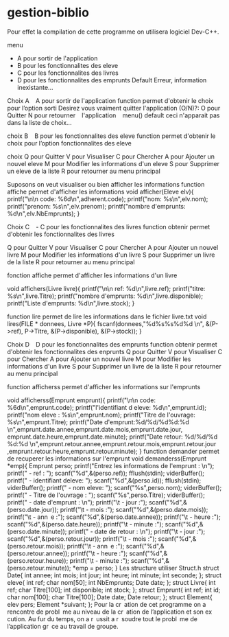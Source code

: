 # gestion-biblio


Pour effet la compilation de cette programme on utilisera
logiciel Dev-C++.



menu
- A pour sortir de l'application
- B pour les fonctionnalites des eleve
- C pour les fonctionnalites des livres
- D pour les fonctionnalites des emprunts
Default
Erreur, information inexistante...


Choix A   A pour sortir de l'application function permet d'obtenir le choix pour l’option sorti
Desirez vous vraiment quitter l'application (O/N)?:
O pour Quitter
N pour retourner   l'application   menu()
default
ceci n'apparait pas dans la liste de choix...


choix B   B pour les fonctionnalites des eleve
function permet d'obtenir le choix pour l’option fonctionnalites des eleve

choix
Q pour Quitter
V pour Visualiser
C pour Chercher
A pour Ajouter un nouvel eleve
M pour Modifier les informations d'un eleve
S pour Supprimer un eleve de la liste
R pour retourner au menu principal

Suposons on veut visualiser ou bien afficher les informations
function affiche permet d'afficher les informations
void afficher(Eleve elv){
printf("\n\n code: %6d\n",adherent.code);
printf("nom: %s\n",elv.nom);
printf("prenom: %s\n",elv.prenom);
printf("nombre d'emprunts: %d\n",elv.NbEmprunts);
}

Choix C   - C pour les fonctionnalites des livres
function obtenir permet d'obtenir les fonctionnalites des livres

Q pour Quitter
V pour Visualiser
C pour Chercher
A pour Ajouter un nouvel livre
M pour Modifier les informations d'un livre
S pour Supprimer un livre de la liste
R pour retourner au menu principal

fonction affiche permet d'afficher les informations d'un livre

void affichers(Livre livre){
printf("\n\n ref: %d\n",livre.ref);
printf("titre: %s\n",livre.Titre);
printf("nombre d'emprunts: %d\n",livre.disponible);
printf("Liste d'emprunts: %d\n",livre.stock);
}

function lire permet de lire les informations dans le fichier livre.txt
void lires(FILE * donnees, Livre *P){
fscanf(donnees,"%d%s%s%d%d \n", &(P->ref), P->Titre,
&(P->disponible), &(P->stock));
}

Choix D   D pour les fonctionnalites des emprunts
function obtenir permet d'obtenir les fonctionnalites des enprunts
Q pour Quitter
V pour Visualiser
C pour Chercher
A pour Ajouter un nouvel livre
M pour Modifier les informations d'un livre
S pour Supprimer un livre de la liste
R pour retourner au menu principal

function afficherss permet d'afficher les informations sur l'emprunts

void afficherss(Emprunt emprunt){
printf("\n\n code: %6d\n",emprunt.code);
printf("l'identifiant d eleve: %d\n",emprunt.id);
printf("nom eleve : %s\n",emprunt.nom);
printf("Titre de l'ouvrage: %s\n",emprunt.Titre);
printf("Date d'emprunt:%d/%d/%d%d:%d
\n",emprunt.date.annee,emprunt.date.mois,emprunt.date.jour,
emprunt.date.heure,emprunt.date.minute);
printf("Date retour: %d/%d/%d %d:%d
\n",emprunt.retour.annee,emprunt.retour.mois,emprunt.retour.jour
,emprunt.retour.heure,emprunt.retour.minute);
}
function demander permet de recuperer les informations sur
l'emprunt
void demanderss(Emprunt *emp){
Emprunt perso;
printf("Entrez les informations de l'emprunt : \n");
printf(" - ref : ");
scanf("%d",&(perso.ref));
fflush(stdin);
viderBuffer();
printf(" - identifiant deleve: ");
scanf("%d",&(perso.id));
fflush(stdin);
viderBuffer();
printf(" - nom eleve: ");
scanf("%s",perso.nom);
viderBuffer();
printf(" - Titre de l'ouvrage : ");
scanf("%s",perso.Titre);
viderBuffer();
printf(" - date d'emprunt : \n");
printf("\t - jour :");
scanf("%d",&(perso.date.jour));
printf("\t - mois :");
scanf("%d",&(perso.date.mois));
printf("\t - ann e :");
scanf("%d",&(perso.date.annee));
printf("\t - heure :");
scanf("%d",&(perso.date.heure));
printf("\t - minute :");
scanf("%d",&(perso.date.minute));
printf(" - date de retour : \n");
printf("\t - jour :");
scanf("%d",&(perso.retour.jour));
printf("\t - mois :");
scanf("%d",&(perso.retour.mois));
printf("\t - ann e :");
scanf("%d",&(perso.retour.annee));
printf("\t - heure :");
scanf("%d",&(perso.retour.heure));
printf("\t - minute :");
scanf("%d",&(perso.retour.minute));
*emp = perso;
}
Les structure utiliser
Struct.h
struct Date{
int annee;
int mois;
int jour;
int heure;
int minute;
int seconde;
};
struct eleve{
int ref;
char nom[50];
int NbEmprunts;
Date date;
};
struct Livre{
int ref;
char Titre[100];
int disponible;
int stock;
};
struct Emprunt{
int ref;
int id;
char nom[100];
char Titre[100];
Date date;
Date retour;
};
struct Element{
elev pers;
Element *suivant;
};
Pour la cr ation de cet programme on a rencontre de probl me au
niveau de la cr ation de l’application et son ex cution.
Au fur du temps, on a r ussit a r soudre tout le probl me de
l’application gr ce au travail de groupe.

